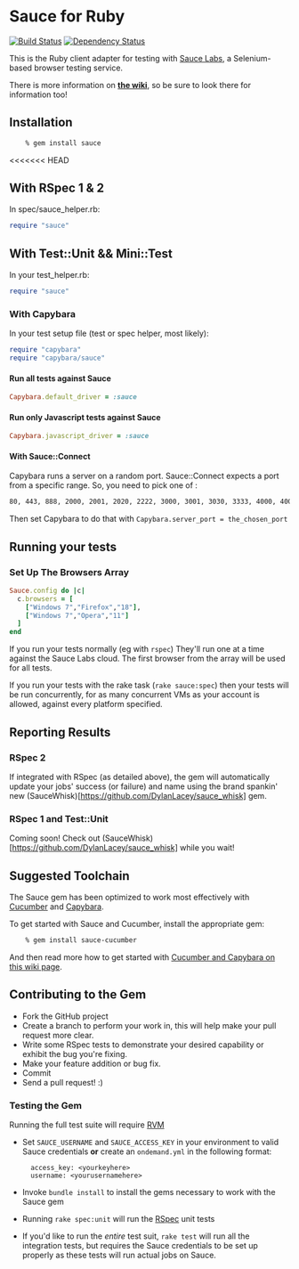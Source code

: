 # Sauce for Ruby
 
[![Build Status](https://travis-ci.org/sauce-labs/sauce_ruby.png)](https://travis-ci.org/sauce-labs/sauce_ruby)
[![Dependency Status](https://gemnasium.com/sauce-labs/sauce_ruby.png)](https://gemnasium.com/sauce-labs/sauce_ruby)

This is the Ruby client adapter for testing with [Sauce
Labs](https://www.saucelabs.com), a Selenium-based browser testing service.


There is more information on **[the
wiki](https://github.com/sauce-labs/sauce_ruby/wiki)**, so be sure to look there
for information too!


## Installation

```bash
    % gem install sauce
```

<<<<<<< HEAD
## With RSpec 1 & 2
In spec/sauce_helper.rb:
```ruby
require "sauce"
```

## With Test::Unit && Mini::Test

In your test_helper.rb:
```ruby
require "sauce"
```

### With Capybara
In your test setup file (test or spec helper, most likely):
```ruby
require "capybara"
require "capybara/sauce"
```

#### Run all tests against Sauce
```ruby
Capybara.default_driver = :sauce
```

#### Run only Javascript tests against Sauce
```ruby
Capybara.javascript_driver = :sauce
```

#### With Sauce::Connect
Capybara runs a server on a random port.  Sauce::Connect expects a port from a specific range.  So, you need to pick one of :

```bash
80, 443, 888, 2000, 2001, 2020, 2222, 3000, 3001, 3030, 3333, 4000, 4001, 4040, 4502, 4503, 5000, 5001, 5050, 5555, 6000, 6001, 6060, 6666, 7000, 7070, 7777, 8000, 8001, 8003, 8031, 8080, 8081, 8888, 9000, 9001, 9080, 9090, 9999, 49221
```
Then set Capybara to do that with ```Capybara.server_port = the_chosen_port```

## Running your tests

### Set Up The Browsers Array

```ruby
Sauce.config do |c|
  c.browsers = [
    ["Windows 7","Firefox","18"],
    ["Windows 7","Opera","11"]
  ]
end
```

If you run your tests normally (eg with ```rspec```) They'll run one at a time against the Sauce Labs cloud.  The first browser from the array will be used for all tests.

If you run your tests with the rake task (```rake sauce:spec```) then your tests will be run concurrently, for as many concurrent VMs as your account is allowed, against every platform specified.

## Reporting Results

### RSpec 2

If integrated with RSpec (as detailed above), the gem will automatically update your jobs' success (or failure) and name using the brand spankin' new (SauceWhisk)[https://github.com/DylanLacey/sauce_whisk] gem.

### RSpec 1 and Test::Unit

Coming soon!  Check out (SauceWhisk)[https://github.com/DylanLacey/sauce_whisk] while you wait!

## Suggested Toolchain

The Sauce gem has been optimized to work most effectively with
[Cucumber](https://www.cukes.info) and
[Capybara](http://jnicklas.github.com/capybara/).

To get started with Sauce and Cucumber, install the appropriate gem:

```bash
    % gem install sauce-cucumber
```

And then read more how to get started with [Cucumber and Capybara on this
wiki
page](https://github.com/sauce-labs/sauce_ruby/wiki/Cucumber-and-Capybara).

## Contributing to the Gem

* Fork the GitHub project
* Create a branch to perform your work in, this will help make your pull
  request more clear.
* Write some RSpec tests to demonstrate your desired capability or exhibit the
  bug you're fixing.
* Make your feature addition or bug fix.
* Commit
* Send a pull request! :)


### Testing the Gem

Running the full test suite will require [RVM](http://rvm.beginrescueend.com)

* Set `SAUCE_USERNAME` and `SAUCE_ACCESS_KEY` in your environment to valid Sauce credentials **or** create an `ondemand.yml` in the following format:

        access_key: <yourkeyhere>
        username: <yourusernamehere>

* Invoke `bundle install` to install the gems necessary to work with the Sauce
  gem
* Running `rake spec:unit` will run the [RSpec](https://github.com/rspec/rspec) unit tests
* If you'd like to run the *entire* test suit, ```rake test``` will run all the
  integration tests, but requires the Sauce credentials to be set up properly
  as these tests will run actual jobs on Sauce.
